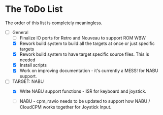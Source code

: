 # The ToDo List

The order of this list is completely meaningless.

- [ ] General
    - [ ] Finalize IO ports for Retro and Nouveau to support ROM WBW
    - [X] Rework build system to build all the targets at once or just specific
        targets
    - [X] Rework build system to have target specific source files.  This is needed
    - [X] Install scripts
    - [X] Work on improving documentation - it's currently a MESS!
    for NABU support.
- [ ] TARGET: NABU
    - [X] Write NABU support functions - ISR for keyboard and joystick.
    - [ ] NABU - cpm_rawio needs to be updated to support how NABU / CloudCPM works
        together for Joystick Input.

